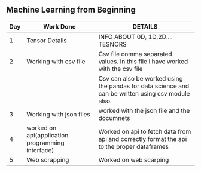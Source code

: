 ## Machine Learning from Beginning ##

| Day | Work Done          | DETAILS |
|-----|--------------------|---------|
| 1   | Tensor Details     |INFO ABOUT 0D, 1D,2D.... TESNORS|
|2    | Working with csv file|Csv file comma separated values. In this file i have worked with the csv file |
|||Csv can also be worked using the pandas for data science and can be written using csv module also.|
|3|Working with json files|worked with the json file and the documnets|
|4|worked on api(application programming interface)|Worked on api to fetch data from api and correctly format the api to the proper dataframes|
|5|Web scrapping|Worked on web scarping|


